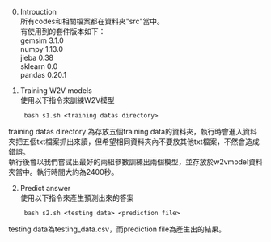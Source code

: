 0. Introuction  
所有codes和相關檔案都在資料夾"src"當中。  
有使用到的套件版本如下：  
gemsim 3.1.0  
numpy 1.13.0  
jieba 0.38  
sklearn 0.0  
pandas 0.20.1  
  

1. Training W2V models  
使用以下指令來訓練W2V模型  

		bash s1.sh <training datas directory>

training datas directory 為存放五個training data的資料夾，執行時會進入資料夾把五個txt檔案抓出來讀，但希望相同資料夾內不要放其他txt檔案，不然會造成錯誤。  
執行後會以我們嘗試出最好的兩組參數訓練出兩個模型，並存放於w2vmodel資料夾當中。執行時間大約為2400秒。  
  
  
2. Predict answer  
使用以下指令來產生預測出來的答案  

		bash s2.sh <testing data> <prediction file>

testing data為testing_data.csv，而prediction file為產生出的結果。  
